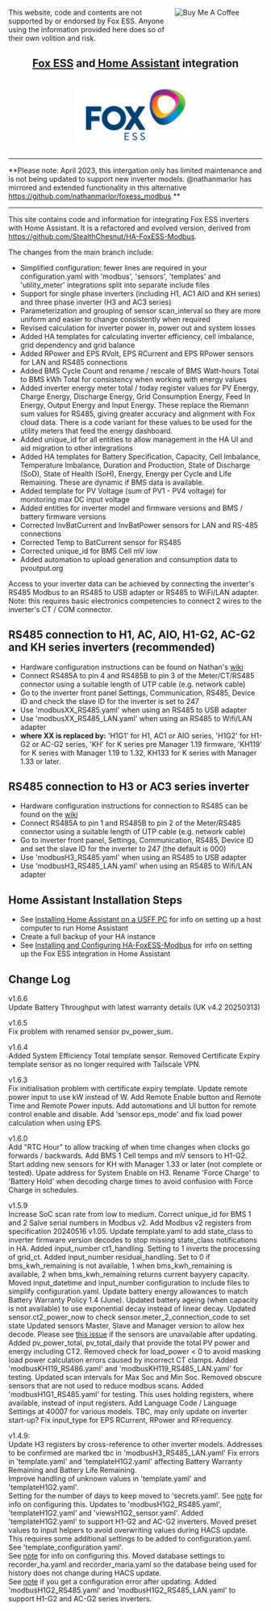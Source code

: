 <a href="https://www.buymeacoffee.com/tonym1958" target="_blank"><img src="https://cdn.buymeacoffee.com/buttons/default-orange.png" alt="Buy Me A Coffee" height="41" width="174" align="right"></a>
This website, code and contents are not supported by or endorsed by Fox ESS. Anyone using the information provided here does so of their own volition and risk.
##

<h2 align="center">
   <a href="https://www.fox-ess.com">Fox ESS</a> and<a href="https://www.home-assistant.io"> Home Assistant</a> integration
   </br></br>
   <img src="https://github.com/home-assistant/brands/raw/master/custom_integrations/foxess/logo.png" >
   </br>
</h2>

---

**Please note: April 2023, this intergation only has limited maintenance and is not being updated to support new inverter models.
@nathanmarlor has mirrored and extended functionality in this alternative https://github.com/nathanmarlor/foxess_modbus **

---

This site contains code and information for integrating Fox ESS inverters with Home Assistant. It is a refactored and evolved version, derived from https://github.com/StealthChesnut/HA-FoxESS-Modbus.

The changes from the main branch include:

* Simplified configuration: fewer lines are required in your configuration.yaml with 'modbus', 'sensors', 'templates' and 'utility_meter' integrations split into separate include files
* Support for single phase inverters (including H1, AC1 AIO and KH series) and three phase inverter (H3 and AC3 series)
* Parameterization and grouping of sensor scan_interval so they are more uniform and easier to change consistently when required
* Revised calculation for inverter power in, power out and system losses
* Added HA templates for calculating inverter efficiency, cell imbalance, grid dependency and grid balance
* Added RPower and EPS RVolt, EPS RCurrent and EPS RPower sensors for LAN and RS485 connections
* Added BMS Cycle Count and rename / rescale of BMS Watt-hours Total to BMS kWh Total for consistency when working with energy values
* Added inverter energy meter total / today register values for PV Energy, Charge Energy, Discharge Energy, Grid Consumption Energy, Feed In Energy, Output Energy and Input Energy. These replace the Riemann sum values for RS485, giving greater accuracy and alignment with Fox cloud data. There is a code variant for these values to be used for the utility meters that feed the energy dashboard.
* Added unique_id for all entities to allow management in the HA UI and aid migration to other integrations
* Added HA templates for Battery Specification, Capacity, Cell Imbalance, Temperature Imbalance, Duration and Production, State of Discharge (SoD), State of Health (SoH), Energy, Energy per Cycle and Life Remaining. These are dynamic if BMS data is available.
* Added template for PV Voltage (sum of PV1 - PV4 voltage) for monitoring max DC input voltage
* Added entities for inverter model and firmware versions and BMS / battery firmware versions
* Corrected InvBatCurrent and InvBatPower sensors for LAN and RS-485 connections
* Corrected Temp to BatCurrent sensor for RS485
* Corrected unique_id for BMS Cell mV low
* Added automation to upload generation and consumption data to pvoutput.org

Access to your inverter data can be achieved by connecting the inverter's RS485 Modbus to an RS485 to USB adapter or RS485 to WiFi/LAN adapter. Note: this requires basic electronics competencies to connect 2 wires to the inverter's CT / COM connector.


## RS485 connection to H1, AC, AIO, H1-G2, AC-G2 and KH series inverters (recommended)
* Hardware configuration instructions can be found on Nathan's [wiki](https://github.com/nathanmarlor/foxess_modbus/wiki)
* Connect RS485A to pin 4 and RS485B to pin 3 of the Meter/CT/RS485 connector using a suitable length of UTP cable (e.g. network cable)
* Go to the inverter front panel Settings, Communication, RS485, Device ID and check the slave ID for the inverter is set to 247
* Use 'modbusXX_RS485.yaml' when using an RS485 to USB adapter
* Use 'modbusXX_RS485_LAN.yaml' when using an RS485 to Wifi/LAN adapter
* **where XX is replaced by:** 'H1G1' for H1, AC1 or AIO series, 'H1G2' for H1-G2 or AC-G2 series, 'KH' for K series pre Manager 1.19 firmware, 'KH119' for K series with Manager 1.19 to 1.32, KH133 for K series with Manager 1.33 or later.

## RS485 connection to H3 or AC3 series inverter
* Hardware configuration instructions for connection to RS485 can be found on the [wiki](https://github.com/nathanmarlor/foxess_modbus/wiki)
* Connect RS485A to pin 1 and RS485B to pin 2 of the Meter/RS485 connector using a suitable length of UTP cable (e.g. network cable)
* Go to inverter front panel, Settings, Communication, RS485, Device ID and set the slave ID for the inverter to 247 (the default is 000)
* Use 'modbusH3_RS485.yaml' when using an RS485 to USB adapter
* Use 'modbusH3_RS485_LAN.yaml' when using an RS485 to Wifi/LAN adapter

## Home Assistant Installation Steps

* See [Installing Home Assistant on a USFF PC](https://github.com/TonyM1958/HA-FoxESS-Modbus/wiki/Installing-Home-Assistant-on-a-USFF-PC) for info on setting up a host computer to run Home Assistant
* Create a full backup of your HA instance
* See [Installing and Configuring HA-FoxESS-Modbus](https://github.com/TonyM1958/HA-FoxESS-Modbus/wiki/Installing-and-Configuring-HA-FoxESS-Modbus) for info on setting up the Fox ESS integration in Home Assistant

## Change Log

v1.6.6<br>
Update Battery Throughput with latest warranty details (UK v4.2 20250313)

v1.6.5<br>
Fix problem with renamed sensor pv_power_sum.

v1.6.4<br>
Added System Efficiency Total template sensor.
Removed Certificate Expiry template sensor as no longer required with Tailscale VPN.

v1.6.3<br>
Fix initialisation problem with certificate expiry template.
Update remote power input to use kW instead of W.
Add Remote Enable button and Remote Time and Remote Power inputs.
Add automations and UI button for remote control enable and disable.
Add 'sensor.eps_mode' and fix load power calculation when using EPS.

v1.6.0<br>
Add "RTC Hour" to allow tracking of when time changes when clocks go forwards / backwards.
Add BMS 1 Cell temps and mV sensors to H1-G2.
Start adding new sensors for KH with Manager 1.33 or later (not complete or tested).
Upate address for System Enable on H3.
Rename 'Force Charge' to 'Battery Hold' when decoding charge times to avoid confusion with Force Charge in schedules.

v1.5.9<br>
Increase SoC scan rate from low to medium.
Correct unique_id for BMS 1 and 2 Salve serial numbers in Modbus v2.
Add Modbus v2 registers from specification 20240516 v1.05.
Update template.yaml to add state_class to inverter firmware version decodes to stop missing state_class notifications in HA.
Added input_number ct1_handling. Setting to 1 inverts the processing of grid_ct.
Added input_number residual_handling. Set to 0 if bms_kwh_remaining is not available, 1 when bms_kwh_remaining is available, 2 when bms_kwh_remaining returns current bayyery capacity.
Moved input_datetime and input_number configuration to include files to simplify configuration.yaml.
Update battery energy allowances to match Battery Warranty Policy 1.4 (June).
Updated battery ageing (when capacity is not available) to use exponential decay instead of linear decay.
Updated sensor.ct2_power_now to check sensor.meter_2_connection_code to set state
Updated sensors Master, Slave and Manager version to allow hex decode. Please see [this issue](https://github.com/TonyM1958/HA-FoxESS-Modbus/issues/23) if the sensors are unavailable after updating.
Added pv_power_total, pv_total_daily that provide the total PV power and energy including CT2.
Removed check for load_power < 0 to avoid masking load power calculation errors caused by incorrect CT clamps.
Added 'modbusKH119_RS486.yaml' and 'modbusKH119_RS485_LAN.yaml' for testing.
Updated scan intervals for Max Soc and Min Soc.
Removed obscure sensors that are not used to reduce modbus scans.
Added 'modbusH1G1_RS485.yaml' for testing. This uses holding registers, where available, instead of input registers.
Add Language Code / Language Settings at 40007 for various models. TBC, may only update on inverter start-up?
Fix input_type for EPS RCurrent, RPower and RFrequency.

v1.4.9:<br>
Update H3 registers by cross-reference to other inverter models. Addresses to be confirmed are marked tbc in 'modbusH3_RS485_LAN.yaml'
Fix errors in 'template.yaml' and 'templateH1G2.yaml' affecting Battery Warranty Remaining and Battery Life Remaining.<br>
Improve handling of unknown values in 'template.yaml' and 'templateH1G2.yaml'.<br>
Setting for the number of days to keep moved to 'secrets.yaml'. See [note](https://github.com/TonyM1958/HA-FoxESS-Modbus/issues/20) for info on configuring this.
Updates to 'modbusH1G2_RS485.yaml', 'templateH1G2.yaml' and 'viewsH1G2_sensor.yaml'.
Added 'templateH1G2.yaml' to support H1-G2 and AC-G2 inverters.
Moved preset values to input helpers to avoid overwriting values during HACS update. This requires some additional settings to be added to configuration.yaml. See 'template_configuration.yaml'.<br>
See [note](https://github.com/TonyM1958/HA-FoxESS-Modbus/issues/19) for info on configuring this.
Moved database settings to recorder_ha.yaml and recorder_maria.yaml so the database being used for history does not change during HACS update.<br>
See [note](https://github.com/TonyM1958/HA-FoxESS-Modbus/issues/18) if you get a configuration error after updating.
Added 'modbusH1G2_RS485.yaml' and 'modbusH1G2_RS485_LAN.yaml' to support H1-G2 and AC-G2 series inverters.<br>

